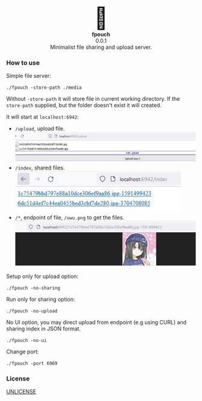 
<p align="center">
<b align="center" style="font-size: 4em;"> 👝 </b><br />
<b>fpouch</b><br /> 0.0.1 <br /> Minimalist file sharing and upload server.
</p>

### How to use

Simple file server:

```
./fpouch -store-path ./media
```

Without `-store-path` it will store file in current working directory. If the `store-path` supplied, but the folder doesn't exist it will created. 

It will start at `localhost:6942`:
- `/upload`, upload file.
![upload ui](.meta/upload.jpg)
- `/index`, shared files.
![shared ui](.meta/share.jpg)
- `/*`, endpoint of file, `/uwu.png` to get the files.
![stored file](.meta/stored.JPG)

Setup only for upload option:

```
./fpouch -no-sharing
```

Run only for sharing option:

```
./fpouch -no-upload
```

No UI option, you may direct upload from endpoint (e.g using CURL) and sharing index in JSON format.

```
./fpouch -no-ui
```

Change port:

```
./fpouch -port 6969
```

### License

[UNLICENSE](./UNLICENSE)